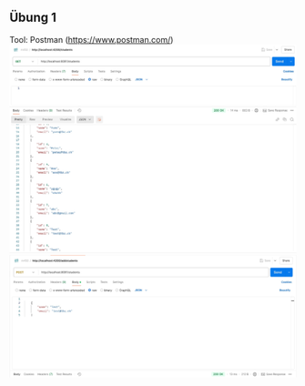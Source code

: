 ## Übung 1
Tool: Postman (https://www.postman.com/)
![alt text](PostmanGET.jpg)
![alt text](PostmanPOST.jpg)

